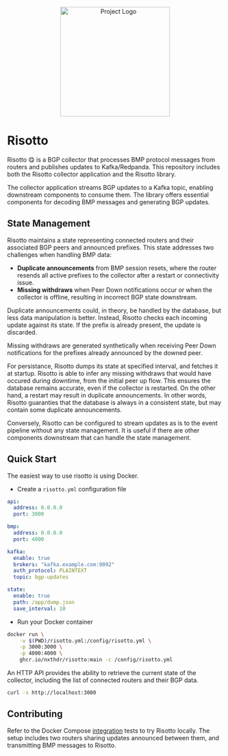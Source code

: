 <p align="center">
  <img src="https://nxthdr.dev/risotto/logo.png" height="256" width="256" alt="Project Logo" />
</p>

# Risotto

Risotto 😋 is a BGP collector that processes BMP protocol messages from routers and publishes updates to Kafka/Redpanda. This repository includes both the Risotto collector application and the Risotto library.

The collector application streams BGP updates to a Kafka topic, enabling downstream components to consume them. The library offers essential components for decoding BMP messages and generating BGP updates.

## State Management

Risotto maintains a state representing connected routers and their associated BGP peers and announced prefixes.
This state addresses two challenges when handling BMP data:
- **Duplicate announcements** from BMP session resets, where the router resends all active prefixes to the collector after a restart or connectivity issue.
- **Missing withdraws** when Peer Down notifications occur or when the collector is offline, resulting in incorrect BGP state downstream.

Duplicate announcements could, in theory, be handled by the database, but less data manipulation is better. Instead, Risotto checks each incoming update against its state. If the prefix is already present, the update is discarded.

Missing withdraws are generated synthetically when receiving Peer Down notifications for the prefixes already announced by the downed peer.

For persistance, Risotto dumps its state at specified interval, and fetches it at startup. Risotto is able to infer any missing withdraws that would have occured during downtime, from the initial peer up flow. This ensures the database remains accurate, even if the collector is restarted. On the other hand, a restart may result in duplicate announcements.
In other words, Risotto guaranties that the database is always in a consistent state, but may contain some duplicate announcements.

Conversely, Risotto can be configured to stream updates as is to the event pipeline without any state management. It is useful if there are other components downstream that can handle the state management.

## Quick Start

The easiest way to use risotto is using Docker.

* Create a `risotto.yml` configuration file

```yml
api:
  address: 0.0.0.0
  port: 3000

bmp:
  address: 0.0.0.0
  port: 4000

kafka:
  enable: true
  brokers: "kafka.example.com:9092"
  auth_protocol: PLAINTEXT
  topic: bgp-updates

state:
  enable: true
  path: /app/dump.json
  save_interval: 10
```

* Run your Docker container

```bash
docker run \
    -v $(PWD)/risotto.yml:/config/risotto.yml \
    -p 3000:3000 \
    -p 4000:4000 \
    ghcr.io/nxthdr/risotto:main -c /config/risotto.yml
```

An HTTP API provides the ability to retrieve the current state of the collector, including the list of connected routers and their BGP data.

```sh
curl -s http://localhost:3000
```

## Contributing

Refer to the Docker Compose [integration](./integration/) tests to try Risotto locally. The setup includes two routers sharing updates announced between them, and transmitting BMP messages to Risotto.
